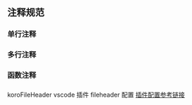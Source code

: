 ## 注释规范

### 单行注释

### 多行注释

### 函数注释

### 
koroFileHeader vscode 插件 fileheader 配置 
[插件配置参考链接](https://juejin.im/post/5afe2f2c518825426c6911cd)